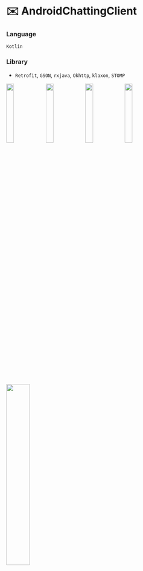 # ✉️ AndroidChattingClient

### Language
`Kotlin`

### Library
* `Retrofit`, `GSON`, `rxjava`, `Okhttp`, `klaxon`, `STOMP`

<img src="https://user-images.githubusercontent.com/54823396/93230695-ea939000-f7b2-11ea-8239-2c1227ec414e.jpeg" width="20%"> <img src="https://user-images.githubusercontent.com/54823396/93230706-ed8e8080-f7b2-11ea-8f48-570b6a1118e1.jpeg" width="20%"> <img src="https://user-images.githubusercontent.com/54823396/93230711-eebfad80-f7b2-11ea-99bb-6b31500bfce1.jpeg" width="20%"> <img src="https://user-images.githubusercontent.com/54823396/93230717-f0897100-f7b2-11ea-9754-e36e36a2f767.jpeg" width="20%">

<img src="https://user-images.githubusercontent.com/54823396/93230000-28dc7f80-f7b2-11ea-9f7d-89a66aae53b9.gif" width="35%">
